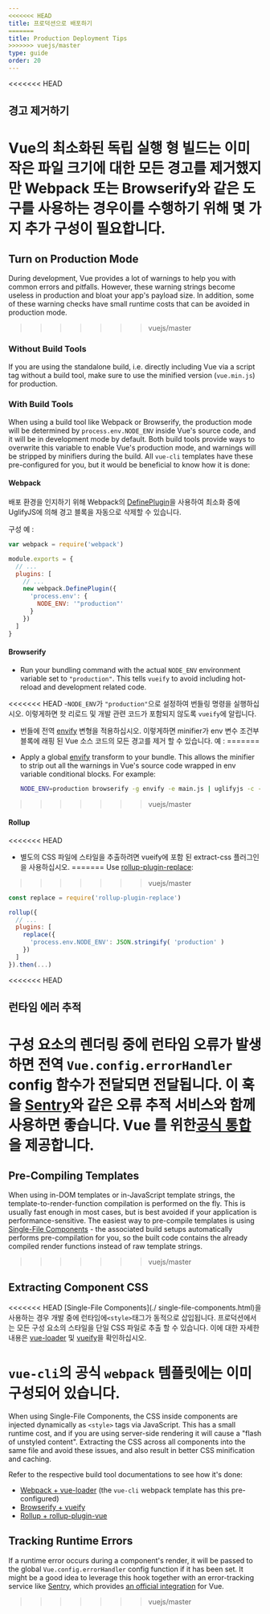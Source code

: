 ```yaml
---
<<<<<<< HEAD
title: 프로덕션으로 배포하기
=======
title: Production Deployment Tips
>>>>>>> vuejs/master
type: guide
order: 20
---
```


<<<<<<< HEAD
## 경고 제거하기

Vue의 최소화된 독립 실행 형 빌드는 이미 작은 파일 크기에 대한 모든 경고를 제거했지만 Webpack 또는 Browserify와 같은 도구를 사용하는 경우이를 수행하기 위해 몇 가지 추가 구성이 필요합니다.
=======
## Turn on Production Mode

During development, Vue provides a lot of warnings to help you with common errors and pitfalls. However, these warning strings become useless in production and bloat your app's payload size. In addition, some of these warning checks have small runtime costs that can be avoided in production mode.
>>>>>>> vuejs/master

### Without Build Tools

If you are using the standalone build, i.e. directly including Vue via a script tag without a build tool, make sure to use the minified version (`vue.min.js`) for production.

### With Build Tools

When using a build tool like Webpack or Browserify, the production mode will be determined by `process.env.NODE_ENV` inside Vue's source code, and it will be in development mode by default. Both build tools provide ways to overwrite this variable to enable Vue's production mode, and warnings will be stripped by minifiers during the build. All `vue-cli` templates have these pre-configured for you, but it would be beneficial to know how it is done:

#### Webpack

배포 환경을 인지하기 위해 Webpack의 [DefinePlugin](http://webpack.github.io/docs/list-of-plugins.html#defineplugin)을 사용하여 최소화 중에 UglifyJS에 의해 경고 블록을 자동으로 삭제할 수 있습니다.

구성 예 :

``` js
var webpack = require('webpack')

module.exports = {
  // ...
  plugins: [
    // ...
    new webpack.DefinePlugin({
      'process.env': {
        NODE_ENV: '"production"'
      }
    })
  ]
}
```

#### Browserify

- Run your bundling command with the actual `NODE_ENV` environment variable set to `"production"`. This tells `vueify` to avoid including hot-reload and development related code.

<<<<<<< HEAD
-`NODE_ENV`가 `"production"`으로 설정하여 번들링 명령을 실행하십시오. 이렇게하면 핫 리로드 및 개발 관련 코드가 포함되지 않도록 `vueify`에 알립니다.
- 번들에 전역 [envify](https://github.com/hughsk/envify) 변형을 적용하십시오. 이렇게하면 minifier가 env 변수 조건부 블록에 래핑 된 Vue 소스 코드의 모든 경고를 제거 할 수 있습니다.
예 :
=======
- Apply a global [envify](https://github.com/hughsk/envify) transform to your bundle. This allows the minifier to strip out all the warnings in Vue's source code wrapped in env variable conditional blocks. For example:

  ``` bash
  NODE_ENV=production browserify -g envify -e main.js | uglifyjs -c -m > build.js
  ```
>>>>>>> vuejs/master

#### Rollup

<<<<<<< HEAD
- 별도의 CSS 파일에 스타일을 추출하려면 vueify에 포함 된 extract-css 플러그인을 사용하십시오.
=======
Use [rollup-plugin-replace](https://github.com/rollup/rollup-plugin-replace):
>>>>>>> vuejs/master

``` js
const replace = require('rollup-plugin-replace')

rollup({
  // ...
  plugins: [
    replace({
      'process.env.NODE_ENV': JSON.stringify( 'production' )
    })
  ]
}).then(...)
```

<<<<<<< HEAD
## 런타임 에러 추적

구성 요소의 렌더링 중에 런타임 오류가 발생하면 전역 `Vue.config.errorHandler` config 함수가 전달되면 전달됩니다. 이 훅을 [Sentry](https://sentry.io)와 같은 오류 추적 서비스와 함께 사용하면 좋습니다. Vue 를 위한[공식 통합](https://sentry.io/for/vue)을 제공합니다.
=======
## Pre-Compiling Templates

When using in-DOM templates or in-JavaScript template strings, the template-to-render-function compilation is performed on the fly. This is usually fast enough in most cases, but is best avoided if your application is performance-sensitive. The easiest way to pre-compile templates is using [Single-File Components](./single-file-components.html) - the associated build setups automatically performs pre-compilation for you, so the built code contains the already compiled render functions instead of raw template strings.
>>>>>>> vuejs/master

## Extracting Component CSS

<<<<<<< HEAD
[Single-File Components](./ single-file-components.html)을 사용하는 경우 개발 중에 런타임에`<style>`태그가 동적으로 삽입됩니다. 프로덕션에서는 모든 구성 요소의 스타일을 단일 CSS 파일로 추출 할 수 있습니다. 이에 대한 자세한 내용은 [vue-loader](http://vue-loader.vuejs.org/en/configurations/extract-css.html) 및 [vueify](https://github.com/vuejs/vueify#css-extraction)을 확인하십시오.

`vue-cli`의 공식 `webpack` 템플릿에는 이미 구성되어 있습니다.
=======
When using Single-File Components, the CSS inside components are injected dynamically as `<style>` tags via JavaScript. This has a small runtime cost, and if you are using server-side rendering it will cause a "flash of unstyled content". Extracting the CSS across all components into the same file and avoid these issues, and also result in better CSS minification and caching.

Refer to the respective build tool documentations to see how it's done:

- [Webpack + vue-loader](http://vue-loader.vuejs.org/en/configurations/extract-css.html) (the `vue-cli` webpack template has this pre-configured)
- [Browserify + vueify](https://github.com/vuejs/vueify#css-extraction)
- [Rollup + rollup-plugin-vue](https://github.com/znck/rollup-plugin-vue#options)

## Tracking Runtime Errors

If a runtime error occurs during a component's render, it will be passed to the global `Vue.config.errorHandler` config function if it has been set. It might be a good idea to leverage this hook together with an error-tracking service like [Sentry](https://sentry.io), which provides [an official integration](https://sentry.io/for/vue/) for Vue.
>>>>>>> vuejs/master
